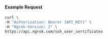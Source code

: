 
#### Example Request
```bash
curl \
-H "Authorization: Bearer {API_KEY}" \
-H "Ngrok-Version: 2" \
https://api.ngrok.com/ssh_user_certificates
